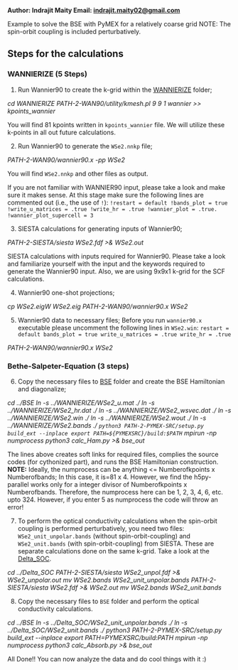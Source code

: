 **Author: Indrajit Maity
Email: indrajit.maity02@gmail.com**

Example to solve the BSE with PyMEX for a relatively coarse grid
NOTE: The spin-orbit coupling is included perturbatively.

## Steps for the calculations
### WANNIERIZE (5 Steps)

1. Run Wannier90 to create the k-grid within the [WANNIERIZE](./WANNIERIZE) 
folder;
 
*cd WANNIERIZE* 
*PATH-2-WAN90/utility/kmesh.pl 9 9 1 wannier >> kpoints_wannier*

You will find 81 kpoints written in `kpoints_wannier` file. We
will utilize these k-points in all out future calculations.


2. Run Wannier90 to generate the `WSe2.nnkp` file; 

*PATH-2-WAN90/wannier90.x -pp WSe2*

You will find `WSe2.nnkp` and other files as output. 

If you are not familiar with WANNIER90 input, please take a look 
and make sure it makes sense. At this stage make sure the 
following lines are commented out (i.e., the use of `!`):
`
!restart = default
!bands_plot = true
!write_u_matrices = .true
!write_hr = .true
!wannier_plot = .true.
!wannier_plot_supercell = 3
`

3. SIESTA calculations for generating inputs of Wannier90; 

*PATH-2-SIESTA/siesta WSe2.fdf >& WSe2.out*

SIESTA calculations with inputs required for Wannier90. Please 
take a look and familiarize yourself with the input and the 
keywords required to generate the Wannier90 input. Also, 
we are using 9x9x1 k-grid for the SCF calculations. 


4. Wannier90 one-shot projections;

*cp WSe2.eigW WSe2.eig*
*PATH-2-WAN90/wannier90.x WSe2*

5. Wannier90 data to necessary files; Before you run `wannier90.x`
executable please uncomment the following lines in `WSe2.win`:
`
restart = default
bands_plot = true
write_u_matrices = .true
write_hr = .true
`

*PATH-2-WAN90/wannier90.x WSe2*

### Bethe-Salpeter-Equation (3 steps) 

6. Copy the necessary files to [BSE](./BSE) folder and create the 
BSE Hamiltonian and diagonalize; 

*cd ../BSE*
*ln -s ../WANNIERIZE/WSe2_u.mat ./*
*ln -s ../WANNIERIZE/WSe2_hr.dat ./*
*ln -s ../WANNIERIZE/WSe2_wsvec.dat ./*
*ln -s ../WANNIERIZE/WSe2.win ./*
*ln -s ../WANNIERIZE/WSe2.wout ./*
*ln -s ../WANNIERIZE/WSe2.bands ./*
*`python3 PATH-2-PYMEX-SRC/setup.py build_ext --inplace
export PATH=${PYMEXSRC}/build:$PATH`*
*mpirun -np numprocess python3 calc_Ham.py >& bse_out*

The lines above creates soft links for required files, 
complies the source codes (for cythonized part), and 
runs the BSE Hamiltonian construction. 
**NOTE:** Ideally, the numprocess can be anything <= 
Numberofkpoints x Numberofbands; In this case, it is=81 x 4. 
However, we find the h5py-parallel works only for a integer 
divisor of Numberofkpoints x Numberofbands. Therefore,
the numprocess here can be 1, 2, 3, 4, 6, etc. upto 324. 
However, if you enter 5 as numprocess the code will throw
an error! 


7. To perform the optical conductivity calculations when the 
spin-orbit coupling is performed perturbatively, you need two 
files: `WSe2_unit_unpolar.bands` (without spin-orbit-coupling) 
and  `WSe2_unit.bands` (with spin-orbit-coupling) from SIESTA.
These are separate calculations done on the same k-grid. Take 
a look at the [Delta_SOC](./Delta_SOC/).

*cd ../Delta_SOC*
*PATH-2-SIESTA/siesta WSe2_unpol.fdf >& WSe2_unpolar.out*
*mv WSe2.bands WSe2_unit_unpolar.bands*
*PATH-2-SIESTA/siesta WSe2.fdf >& WSe2.out*
*mv WSe2.bands WSe2_unit.bands*

8. Copy the necessary files to `BSE` folder and perform the 
optical conductivity calculations. 

*cd ../BSE*
*ln -s ../Delta_SOC/WSe2_unit_unpolar.bands ./*
*ln -s ../Delta_SOC/WSe2_unit.bands ./*
*python3 PATH-2-PYMEX-SRC/setup.py build_ext --inplace*
*export PATH=${PYMEXSRC}/build:$PATH*
*mpirun -np numprocess python3 calc_Absorb.py >& bse_out*


All Done!! You can now analyze the data and do cool things with 
it :)

